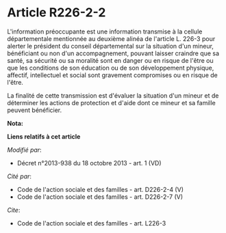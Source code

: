 # Article R226-2-2

L'information préoccupante est une information transmise à la cellule départementale mentionnée au deuxième alinéa de
l'article L. 226-3 pour alerter le président du conseil départemental sur la situation d'un mineur, bénéficiant ou non d'un
accompagnement, pouvant laisser craindre que sa santé, sa sécurité ou sa moralité sont en danger ou en risque de l'être ou
que les conditions de son éducation ou de son développement physique, affectif, intellectuel et social sont gravement
compromises ou en risque de l'être. 

La finalité de cette transmission est d'évaluer la situation d'un mineur et de déterminer les actions de protection et d'aide
dont ce mineur et sa famille peuvent bénéficier.

**Nota:**



**Liens relatifs à cet article**

_Modifié par_:

  - Décret n°2013-938 du 18 octobre 2013 - art. 1 (VD)

_Cité par_:

  - Code de l'action sociale et des familles - art. D226-2-4 (V)
  - Code de l'action sociale et des familles - art. D226-2-7 (V)

_Cite_:

  - Code de l'action sociale et des familles - art. L226-3
